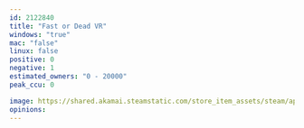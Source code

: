 ```yaml
---
id: 2122840
title: "Fast or Dead VR"
windows: "true"
mac: "false"
linux: false
positive: 0
negative: 1
estimated_owners: "0 - 20000"
peak_ccu: 0

image: https://shared.akamai.steamstatic.com/store_item_assets/steam/apps/2122840/header.jpg?t=1727696714
opinions:
---
```

